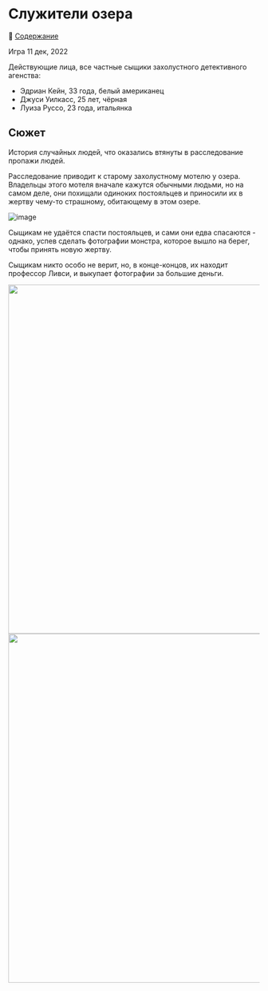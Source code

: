 # Служители озера

🔖 [Содержание](https://github.com/8kto/ttrpg-recaps/tree/main/Call-of-Cthulhu/Club-of-Explorers-of-the-Unknown)

Игра 11 дек, 2022

Действующие лица, все частные сыщики захолустного детективного агенства:
+ Эдриан Кейн, 33 года, белый американец
+ Джуси Уилкасс, 25 лет, чёрная
+ Луиза Руссо, 23 года, итальянка


## Сюжет
История случайных людей, что оказались втянуты в расследование пропажи людей.

Расследование приводит к старому захолустному мотелю у озера. Владельцы этого мотеля вначале кажутся обычными людьми, но на самом деле, они похищали одиноких постояльцев и приносили их в жертву чему-то страшному, обитающему в этом озере.

![image](https://user-images.githubusercontent.com/18572703/216685532-606914e3-fd11-433e-b547-ff6a1accfaf0.png)


Сыщикам не удаётся спасти постояльцев, и сами они едва спасаются - однако, успев сделать фотографии монстра, которое вышло на берег, чтобы принять новую жертву.

Сыщикам никто особо не верит, но, в конце-концов, их находит профессор Ливси, и выкупает фотографии за большие деньги.

<img src="https://user-images.githubusercontent.com/18572703/216686061-f649da27-4109-4946-b9fa-42e4744a7ed4.png" style="width: 700px" />

<img src="https://user-images.githubusercontent.com/18572703/216685657-fcad3e31-0dc8-42e7-941d-ba152218e3e2.png" style="width: 700px" />

